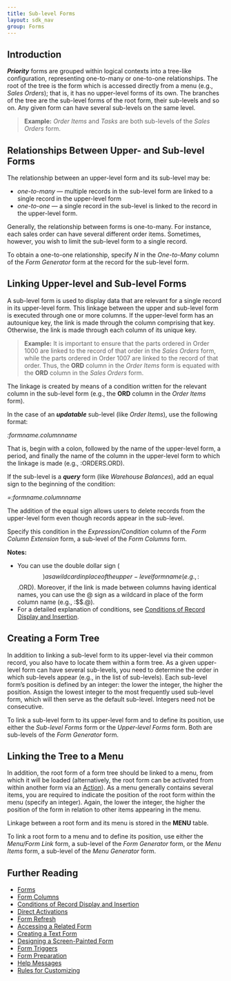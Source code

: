 ```yaml
---
title: Sub-level Forms
layout: sdk_nav
group: Forms
---
```


## Introduction

***Priority*** forms are grouped within logical contexts into a
tree-like configuration, representing one-to-many or one-to-one
relationships. The root of the tree is the form which is accessed
directly from a menu (e.g., *Sales Orders*); that is, it has no
upper-level forms of its own. The branches of the tree are the sub-level
forms of the root form, their sub-levels and so on. Any given form can
have several sub-levels on the same level.

> **Example:** *Order Items* and *Tasks* are both sub-levels of the
> *Sales Orders* form.

## Relationships Between Upper- and Sub-level Forms

The relationship between an upper-level form and its sub-level may be:

-   *one-to-many* — multiple records in the sub-level form are linked to
    a single record in the upper-level form
-   *one-to-one* — a single record in the sub-level is linked to the
    record in the upper-level form.

Generally, the relationship between forms is one-to-many. For instance,
each sales order can have several different order items. Sometimes,
however, you wish to limit the sub-level form to a single record.

To obtain a one-to-one relationship, specify *N* in the *One-to-Many*
column of the *Form Generator* form at the record for the sub-level
form.

## Linking Upper-level and Sub-level Forms

A sub-level form is used to display data that are relevant for a single
record in its upper-level form. This linkage between the upper and
sub-level form is executed through one or more columns. If the
upper-level form has an autounique key, the link is made through the
column comprising that key. Otherwise, the link is made through each
column of its unique key.

> **Example:** It is important to ensure that the parts ordered in Order
> 1000 are linked to the record of that order in the *Sales Orders*
> form, while the parts ordered in Order 1007 are linked to the record
> of that order. Thus, the **ORD** column in the *Order Items* form is
> equated with the **ORD** column in the *Sales Orders* form.

The linkage is created by means of a condition written for the relevant
column in the sub-level form (e.g., the **ORD** column in the *Order
Items* form).

In the case of an ***updatable*** sub-level (like *Order Items*), use
the following format:

  
*:formname.columnname*

That is, begin with a colon, followed by the name of the upper-level
form, a period, and finally the name of the column in the upper-level
form to which the linkage is made (e.g., :ORDERS.ORD).

If the sub-level is a ***query*** form (like *Warehouse Balances*), add
an equal sign to the beginning of the condition:

  
*=:formname.columnname*

The addition of the equal sign allows users to delete records from the
upper-level form even though records appear in the sub-level.

Specify this condition in the *Expression/Condition* column of the *Form
Column Extension* form, a sub-level of the *Form Columns* form.


**Notes:**

-   You can use the double dollar sign ($$) as a wildcard in place of
    the upper-level form name (e.g., :$$.ORD). Moreover, if the link is
    made between columns having identical names, you can use the @ sign
    as a wildcard in place of the form column name (e.g., :$$.@).  
-   For a detailed explanation of conditions, see [Conditions of Record
    Display and
    Insertion](Conditions-of-Record-Display-and-Insertion ).


## Creating a Form Tree

In addition to linking a sub-level form to its upper-level via their
common record, you also have to locate them within a form tree. As a
given upper-level form can have several sub-levels, you need to
determine the order in which sub-levels appear (e.g., in the list of
sub-levels). Each sub-level form’s position is defined by an integer:
the lower the integer, the higher the position. Assign the lowest
integer to the most frequently used sub-level form, which will then
serve as the default sub-level. Integers need not be consecutive.

To link a sub-level form to its upper-level form and to define its
position, use either the *Sub-level Forms* form or the *Upper-level
Forms* form. Both are sub-levels of the *Form Generator* form.

## Linking the Tree to a Menu

In addition, the root form of a form tree should be linked to a menu,
from which it will be loaded (alternatively, the root form can be
activated from within another form via an [Action](Actions)). As a menu generally
contains several items, you are required to indicate the position of the
root form within the menu (specify an integer). Again, the lower the
integer, the higher the position of the form in relation to other items
appearing in the menu.

Linkage between a root form and its menu is stored in the **MENU**
table.

To link a root form to a menu and to define its position, use either the
*Menu/Form Link* form, a sub-level of the *Form Generator* form, or the
*Menu Items* form, a sub-level of the *Menu Generator* form.

## Further Reading

-   [Forms](Forms )
-   [Form Columns](Form-Columns )
-   [Conditions of Record Display and
    Insertion](Conditions-of-Record-Display-and-Insertion )
-   [Direct Activations](Direct-Activations )
-   [Form Refresh](Form-Refresh )
-   [Accessing a Related Form](Accessing-a-Related-Form )
-   [Creating a Text Form](Creating-a-Text-Form )
-   [Designing a Screen-Painted
    Form](Designing-a-Screen-Painted-Form )
-   [Form Triggers](Form-Triggers )
-   [Form Preparation](Form-Preparation )
-   [Help Messages](Help-Messages )
-   [Rules for Customizing](Rules-for-Customizing )
